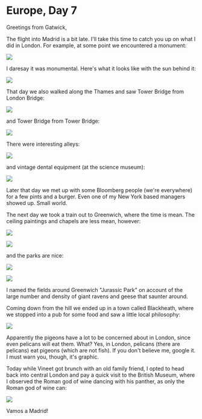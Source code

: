 Europe, Day 7
=============
Greetings from Gatwick,

The flight into Madrid is a bit late. I'll take this time to catch you up on
what I did in London. For example, at some point we encountered a monument:

![](../site/europe7-1_small.jpg)

I daresay it was monumental. Here's what it looks like with the sun behind it:

![](../site/europe7-3_small.jpg)

That day we also walked along the Thames and saw Tower Bridge from London
Bridge:

![](../site/europe7-2_small.jpg)

and Tower Bridge from Tower Bridge:

![](../site/europe7-5_small.jpg)

There were interesting alleys:

![](../site/europe7-4_small.jpg)

and vintage dental equipment (at the science museum):

![](../site/europe7-7_small.jpg)

Later that day we met up with some Bloomberg people (we're everywhere) for a
few pints and a burger. Even one of my New York based managers showed up. Small
world.

The next day we took a train out to Greenwich, where the time is mean. The
ceiling paintings and chapels are less mean, however:

![](../site/europe7-6_small.jpg)

![](../site/europe7-9_small.jpg)

and the parks are nice:

![](../site/europe7-8_small.jpg)

![](../site/europe7-12_small.jpg)

I named the fields around Greenwich "Jurassic Park" on account of the large
number and density of giant ravens and geese that saunter around.

Coming down from the hill we ended up in a town called Blackheath, where we
stopped into a pub for some food and saw a little local philosophy:

![](../site/europe7-10_small.jpg)

Apparently the pigeons have a lot to be concerned about in London, since even
pelicans will eat them. What? Yes, in London, pelicans (there are pelicans) eat
pigeons (which are not fish). If you don't believe me, google it. I must warn
you, though, it's graphic.

Today while Vineet got brunch with an old family friend, I opted to head back
into central London and pay a quick visit to the British Museum, where I
observed the Roman god of wine dancing with his panther, as only the Roman god
of wine can:

![](../site/europe7-11_small.jpg)

Vamos a Madrid!

